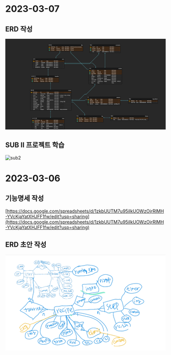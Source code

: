 # 2023-03-07

## ERD 작성

![erd](img/erd2.png)

## SUB II 프로젝트 학습

![sub2](./sub2/)

# 2023-03-06

## 기능명세 작성

[https://docs.google.com/spreadsheets/d/1zkbUUTM7u95iIkUOWzOjrRlMH-YVcKjaYatXHJFF1fw/edit?usp=sharing](https://docs.google.com/spreadsheets/d/1zkbUUTM7u95iIkUOWzOjrRlMH-YVcKjaYatXHJFF1fw/edit?usp=sharing)

## ERD 초안 작성

![erd](img/erd.png)
